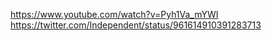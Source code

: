 https://www.youtube.com/watch?v=Pyh1Va_mYWI https://twitter.com/Independent/status/961614910391283713
